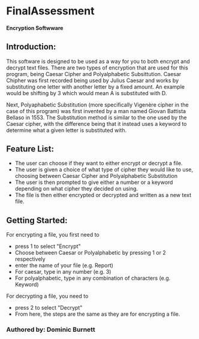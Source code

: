 # FinalAssessment
#### Encryption Softwware

 ## Introduction:
 This software is designed to be used as a way for you to both encrypt and decrypt text files. There are two types of
 encryption that are used for this program, being Caesar Cipher and Polyalphabetic Subsittution. Caesar Chipher was 
 first recorded being used by Julius Caesar and works by substituting one letter with another letter by a fixed amount.
 An example would be shifting by 3 which would mean A is substituted with D.

 Next, Polyaphabetic Substitution (more specifically Vigenère cipher in the case of this program) was first invented by
 a man named Giovan Battista Bellaso in 1553. The Substitution method is similar to the one used by the Caesar cipher,
 with the difference being that it instead uses a keyword to determine what a given letter is substituted with.

 ## Feature List:
 - The user can choose if they want to either encrypt or decrypt a file.
 - The user is given a choice of what type of cipher they would like to use, choosing between Caesar Cipher and 
 Polyalphabetic Substitution
 - The user is then prompted to give either a number or a keyword depending on what cipher they decided on using.
 - The file is then either encrypted or decrypted and written as a new text file.

 ## Getting Started:
 For encrypting a file, you first need to
 - press 1 to select "Encrypt"
 - Choose between Caesar or Polyalphabetic by pressing 1 or 2 respectively
 - enter the name of your file (e.g. Report)
 - For caesar, type in any number (e.g. 3)
 - For polyalphabetic, type in any combination of characters (e.g. Keyword)

 For decrypting a file, you need to
 - press 2 to select "Decrypt"
 - From here, the steps are the same as they are for encrypting a file.

 ### Authored by: Dominic Burnett
